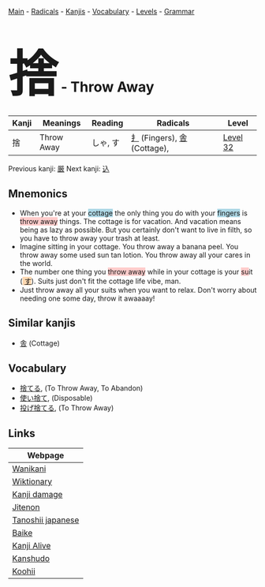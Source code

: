 <style> bigfont {font-size: 100px}</style>
[Main](../README.md) -
[Radicals](../radicals.md) -
[Kanjis](../kanjis.md) -
[Vocabulary](../vocabulary.md) -
[Levels](../levels.md) -
[Grammar](../grammar.md)
# <bigfont> 捨</bigfont> - Throw Away 

| Kanji | Meanings | Reading | Radicals | Level |
| --- | --- | --- | --- | --- |
| 捨 | Throw Away | しゃ, す | [扌](../radicals/扌.md) (Fingers), [舎](../radicals/舎.md) (Cottage),  | [Level 32](../levels/wk_level32.md) |

Previous kanji: [厳](厳.md) Next kanji: [込](込.md) 

## Mnemonics
 * When you're at your <span style="background-color:#ADD8E6"> cottage</span> the only thing you do with your <span style="background-color:#ADD8E6"> fingers</span> is <span style="background-color:#ffcccb"> throw away</span> things. The cottage is for vacation. And vacation means being as lazy as possible. But you certainly don't want to live in filth, so you have to throw away your trash at least.
* Imagine sitting in your cottage. You throw away a banana peel. You throw away some used sun tan lotion. You throw away all your cares in the world.
* The number one thing you <span style="background-color:#ffcccb"> throw away</span> while in your cottage is your <span style="background-color:#ffcccb"> su</span>it (<span style="background-color:#fed8b1"> [す](https://jisho.org/search/す)</span>). Suits just don't fit the cottage life vibe, man. 
* Just throw away all your suits when you want to relax. Don't worry about needing one some day, throw it awaaaay!


## Similar kanjis
 * [舎](舎.md) (Cottage)


## Vocabulary
 * [捨てる](../vocabulary/捨.md), (To Throw Away, To Abandon)
* [使い捨て](../vocabulary/捨.md), (Disposable)
* [投げ捨てる](../vocabulary/捨.md), (To Throw Away)



## Links 

| Webpage |
| --- |
| [Wanikani          ](https://www.wanikani.com/kanji/捨) |
| [Wiktionary        ](https://en.wiktionary.org/wiki/捨) |
| [Kanji damage      ](http://www.kanjidamage.com/kanji/search?utf8=✓&q=捨) |
| [Jitenon           ](https://jitenon.com/kanji/捨) |
| [Tanoshii japanese ](https://www.tanoshiijapanese.com/dictionary/kanji.cfm?k=捨) |
| [Baike             ](https://baike.baidu.com/item/捨) |
| [Kanji Alive       ](https://app.kanjialive.com/捨) |
| [Kanshudo          ](https://www.kanshudo.com/searchmn?q=捨) |
| [Koohii            ](https://kanji.koohii.com/study/kanji/捨) |
